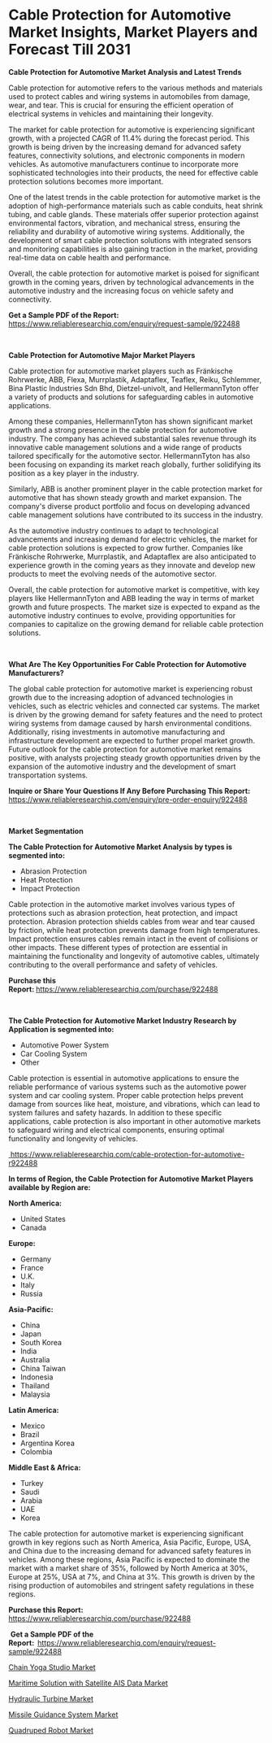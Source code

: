 <p><h1>Cable Protection for Automotive Market Insights, Market Players and Forecast Till 2031</h1></p><p><strong>Cable Protection for Automotive Market Analysis and Latest Trends</strong></p>
<p><p>Cable protection for automotive refers to the various methods and materials used to protect cables and wiring systems in automobiles from damage, wear, and tear. This is crucial for ensuring the efficient operation of electrical systems in vehicles and maintaining their longevity.</p><p>The market for cable protection for automotive is experiencing significant growth, with a projected CAGR of 11.4% during the forecast period. This growth is being driven by the increasing demand for advanced safety features, connectivity solutions, and electronic components in modern vehicles. As automotive manufacturers continue to incorporate more sophisticated technologies into their products, the need for effective cable protection solutions becomes more important.</p><p>One of the latest trends in the cable protection for automotive market is the adoption of high-performance materials such as cable conduits, heat shrink tubing, and cable glands. These materials offer superior protection against environmental factors, vibration, and mechanical stress, ensuring the reliability and durability of automotive wiring systems. Additionally, the development of smart cable protection solutions with integrated sensors and monitoring capabilities is also gaining traction in the market, providing real-time data on cable health and performance.</p><p>Overall, the cable protection for automotive market is poised for significant growth in the coming years, driven by technological advancements in the automotive industry and the increasing focus on vehicle safety and connectivity.</p></p>
<p><strong>Get a Sample PDF of the Report:&nbsp;</strong> <a href="https://www.reliableresearchiq.com/enquiry/request-sample/922488">https://www.reliableresearchiq.com/enquiry/request-sample/922488</a></p>
<p>&nbsp;</p>
<p><strong>Cable Protection for Automotive Major Market Players</strong></p>
<p><p>Cable protection for automotive market players such as Fränkische Rohrwerke, ABB, Flexa, Murrplastik, Adaptaflex, Teaflex, Reiku, Schlemmer, Bina Plastic Industries Sdn Bhd, Dietzel-univolt, and HellermannTyton offer a variety of products and solutions for safeguarding cables in automotive applications.</p><p>Among these companies, HellermannTyton has shown significant market growth and a strong presence in the cable protection for automotive industry. The company has achieved substantial sales revenue through its innovative cable management solutions and a wide range of products tailored specifically for the automotive sector. HellermannTyton has also been focusing on expanding its market reach globally, further solidifying its position as a key player in the industry.</p><p>Similarly, ABB is another prominent player in the cable protection market for automotive that has shown steady growth and market expansion. The company's diverse product portfolio and focus on developing advanced cable management solutions have contributed to its success in the industry.</p><p>As the automotive industry continues to adapt to technological advancements and increasing demand for electric vehicles, the market for cable protection solutions is expected to grow further. Companies like Fränkische Rohrwerke, Murrplastik, and Adaptaflex are also anticipated to experience growth in the coming years as they innovate and develop new products to meet the evolving needs of the automotive sector.</p><p>Overall, the cable protection for automotive market is competitive, with key players like HellermannTyton and ABB leading the way in terms of market growth and future prospects. The market size is expected to expand as the automotive industry continues to evolve, providing opportunities for companies to capitalize on the growing demand for reliable cable protection solutions.</p></p>
<p>&nbsp;</p>
<p><strong>What Are The Key Opportunities For Cable Protection for Automotive Manufacturers?</strong></p>
<p><p>The global cable protection for automotive market is experiencing robust growth due to the increasing adoption of advanced technologies in vehicles, such as electric vehicles and connected car systems. The market is driven by the growing demand for safety features and the need to protect wiring systems from damage caused by harsh environmental conditions. Additionally, rising investments in automotive manufacturing and infrastructure development are expected to further propel market growth. Future outlook for the cable protection for automotive market remains positive, with analysts projecting steady growth opportunities driven by the expansion of the automotive industry and the development of smart transportation systems.</p></p>
<p><strong>Inquire or Share Your Questions If Any Before Purchasing This Report:</strong> <a href="https://www.reliableresearchiq.com/enquiry/pre-order-enquiry/922488">https://www.reliableresearchiq.com/enquiry/pre-order-enquiry/922488</a></p>
<p>&nbsp;</p>
<p><strong>Market Segmentation</strong></p>
<p><strong>The Cable Protection for Automotive Market Analysis by types is segmented into:</strong></p>
<p><ul><li>Abrasion Protection</li><li>Heat Protection</li><li>Impact Protection</li></ul></p>
<p><p>Cable protection in the automotive market involves various types of protections such as abrasion protection, heat protection, and impact protection. Abrasion protection shields cables from wear and tear caused by friction, while heat protection prevents damage from high temperatures. Impact protection ensures cables remain intact in the event of collisions or other impacts. These different types of protection are essential in maintaining the functionality and longevity of automotive cables, ultimately contributing to the overall performance and safety of vehicles.</p></p>
<p><strong>Purchase this Report:&nbsp;</strong><a href="https://www.reliableresearchiq.com/purchase/922488">https://www.reliableresearchiq.com/purchase/922488</a></p>
<p>&nbsp;</p>
<p><strong>The Cable Protection for Automotive Market Industry Research by Application is segmented into:</strong></p>
<p><ul><li>Automotive Power System</li><li>Car Cooling System</li><li>Other</li></ul></p>
<p><p>Cable protection is essential in automotive applications to ensure the reliable performance of various systems such as the automotive power system and car cooling system. Proper cable protection helps prevent damage from sources like heat, moisture, and vibrations, which can lead to system failures and safety hazards. In addition to these specific applications, cable protection is also important in other automotive markets to safeguard wiring and electrical components, ensuring optimal functionality and longevity of vehicles.</p></p>
<p><a href="https://www.reliableresearchiq.com/cable-protection-for-automotive-r922488">&nbsp;https://www.reliableresearchiq.com/cable-protection-for-automotive-r922488</a></p>
<p><strong>In terms of Region, the Cable Protection for Automotive Market Players available by Region are:</strong></p>
<p>
    <p> <strong> North America: </strong>
        <ul>
            <li>United States</li>
            <li>Canada</li>
        </ul>
        </p> 
    <p> <strong> Europe: </strong>
        <ul>
            <li>Germany</li>
            <li>France</li>
            <li>U.K.</li>
            <li>Italy</li>
            <li>Russia</li>
        </ul>
        </p> 
    <p> <strong> Asia-Pacific: </strong>
        <ul>
            <li>China</li>
            <li>Japan</li>
            <li>South Korea</li>
            <li>India</li>
            <li>Australia</li>
            <li>China Taiwan</li>
            <li>Indonesia</li>
            <li>Thailand</li>
            <li>Malaysia</li>
        </ul>
        </p> 
    <p> <strong> Latin America: </strong>
        <ul>
            <li>Mexico</li>
            <li>Brazil</li>
            <li>Argentina Korea</li>
            <li>Colombia</li>
        </ul>
        </p> 
    <p> <strong> Middle East & Africa: </strong>
        <ul>
            <li>Turkey</li>
            <li>Saudi</li>
            <li>Arabia</li>
            <li>UAE</li>
            <li>Korea</li>
        </ul>
    </p>
    </p>
<p><p>The cable protection for automotive market is experiencing significant growth in key regions such as North America, Asia Pacific, Europe, USA, and China due to the increasing demand for advanced safety features in vehicles. Among these regions, Asia Pacific is expected to dominate the market with a market share of 35%, followed by North America at 30%, Europe at 25%, USA at 7%, and China at 3%. This growth is driven by the rising production of automobiles and stringent safety regulations in these regions.</p></p>
<p><strong>Purchase this Report: </strong><a href="https://www.reliableresearchiq.com/purchase/922488">https://www.reliableresearchiq.com/purchase/922488</a></p>
<p>&nbsp;<strong>Get a Sample PDF of the Report:&nbsp;&nbsp;</strong><a href="https://www.reliableresearchiq.com/enquiry/request-sample/922488">https://www.reliableresearchiq.com/enquiry/request-sample/922488</a></p>
<p><strong></strong></p>
<p><p><a href="https://github.com/nicoletavirag/Market-Research-Report-List-4/blob/main/chain-yoga-studio-market.md">Chain Yoga Studio Market</a></p><p><a href="https://github.com/mauripalmi/Market-Research-Report-List-4/blob/main/maritime-solution-with-satellite-ais-data-market.md">Maritime Solution with Satellite AIS Data Market</a></p><p><a href="https://medium.com/@jewelmohr25/global-hydraulic-turbine-market-sector-types-applications-market-player-strategies-regional-6e3320e9791a">Hydraulic Turbine Market</a></p><p><a href="https://medium.com/@charityrice1939/global-missile-guidance-system-market-share-and-growth-opportunities-and-market-size-growing-with-a-f26375ccaa88">Missile Guidance System Market</a></p><p><a href="https://medium.com/@madw10245644/quadruped-robot-market-size-market-segmentation-market-trends-and-growth-analysis-forecast-till-e5c11d1d0cbf">Quadruped Robot Market</a></p></p>